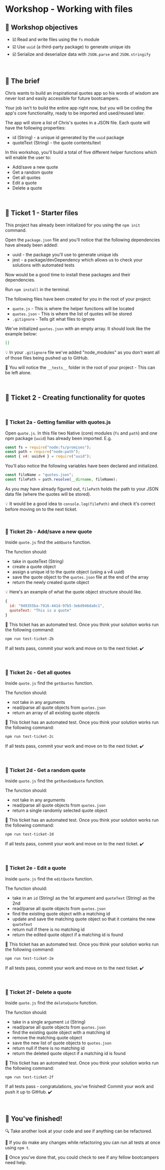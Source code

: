# Workshop - Working with files

## 🎯 Workshop objectives

- ☑️ Read and write files using the `fs` module
- ☑️ Use `uuid` (a third-party package) to generate unique ids
- ☑️ Serialize and deserialize data with `JSON.parse` and `JSON.stringify`

<br>

## 💼 The brief

Chris wants to build an inspirational quotes app so his words of wisdom are never lost and easily accessible for future bootcampers.

Your job isn't to build the entire app right now, but you will be coding the app's core functionality, ready to be imported and used/reused later.

The app will store a list of Chris's quotes in a JSON file. Each quote will have the following properties:

- id (String) - a unique id generated by the `uuid` package
- quoteText (String) - the quote contents/text

In this workshop, you'll build a total of five different helper functions which will enable the user to:

- Add/save a new quote
- Get a random quote
- Get all quotes
- Edit a quote
- Delete a quote

<br>

## 🎫 Ticket 1 - Starter files

This project has already been initialized for you using the `npm init` command.

Open the `package.json` file and you'll notice that the following dependencies have already been added:

- uuid - the package you'll use to generate unique ids
- jest - a package/devDependency which allows us to check your solutions with automated tests

Now would be a good time to install these packages and their dependencies.

Run `npm install` in the terminal.

The following files have been created for you in the root of your project:

- `quote.js` - This is where the helper functions will be located
- `quotes.json` - This is where the list of quotes will be stored
- `.gitignore` - Tells git what files to ignore

We've initialized `quotes.json` with an empty array. It should look like the example below:

```json
[]
```

💡 In your `.gitignore` file we've added "node_modules" as you don't want all of those files being pushed up to GitHub.

🧪 You will notice the `__tests__` folder in the root of your project - This can be left alone.

<br>

## 🎫 Ticket 2 - Creating functionality for quotes

<br>

### 🎫 Ticket 2a - Getting familiar with quotes.js

Open `quote.js`. In this file two Native (core) modules (`fs` and `path`) and one npm package (`uuid`) has already been imported. E.g.

```js
const fs = require("node:fs/promises");
const path = require("node:path");
const { v4: uuidv4 } = require("uuid");
```

You'll also notice the following variables have been declared and initialized.

```js
const fileName = "quotes.json";
const filePath = path.resolve(__dirname, fileName);
```

As you may have already figured out, `filePath` holds the path to your JSON data file (where the quotes will be stored).

💡 It would be a good idea to `console.log(filePath)` and check it's correct before moving on to the next ticket.

<br>

### 🎫 Ticket 2b - Add/save a new quote

Inside `quote.js` find the `addQuote` function.

The function should:

- take in quoteText (String)
- create a quote object
- assign a unique id to the quote object (using a v4 uuid)
- save the quote object to the `quotes.json` file at the end of the array
- return the newly created quote object

💡 Here's an example of what the quote object structure should like.

```js
{
  id: "949355ba-7916-441d-97b5-3ebd946da8c1",
  quoteText: "This is a quote"
}
```

🧪 This ticket has an automated test. Once you think your solution works run the following command:

```
npm run test-ticket-2b
```

If all tests pass, commit your work and move on to the next ticket. ✔️

<br>

### 🎫 Ticket 2c - Get all quotes

Inside `quote.js` find the `getQuotes` function.

The function should:

- not take in any arguments
- read/parse all quote objects from `quotes.json`
- return an array of all existing quote objects

🧪 This ticket has an automated test. Once you think your solution works run the following command:

```
npm run test-ticket-2c
```

If all tests pass, commit your work and move on to the next ticket. ✔️

<br>

### 🎫 Ticket 2d - Get a random quote

Inside `quote.js` find the `getRandomQuote` function.

The function should:

- not take in any arguments
- read/parse all quote objects from `quotes.json`
- return a single randomly selected quote object

🧪 This ticket has an automated test. Once you think your solution works run the following command:

```
npm run test-ticket-2d
```

If all tests pass, commit your work and move on to the next ticket. ✔️

<br>

### 🎫 Ticket 2e - Edit a quote

Inside `quote.js` find the `editQuote` function.

The function should:

- take in an `id` (String) as the 1st argument and `quoteText` (String) as the 2nd
- read/parse all quote objects from `quotes.json`
- find the existing quote object with a matching id
- update and save the matching quote object so that it contains the new `quoteText`
- return null if there is no matching id
- return the edited quote object if a matching id is found

🧪 This ticket has an automated test. Once you think your solution works run the following command:

```
npm run test-ticket-2e
```

If all tests pass, commit your work and move on to the next ticket. ✔️

<br>

### 🎫 Ticket 2f - Delete a quote

Inside `quote.js` find the `deleteQuote` function.

The function should:

- take in a single argument `id` (String)
- read/parse all quote objects from `quotes.json`
- find the existing quote object with a matching id
- remove the matching quote object
- save the new list of quote objects to `quotes.json`
- return null if there is no matching id
- return the deleted quote object if a matching id is found

🧪 This ticket has an automated test. Once you think your solution works run the following command:

```
npm run test-ticket-2f
```

If all tests pass - congratulations, you've finished! Commit your work and push it up to GitHub. ✔️

<br>

## 🥇 You've finished!

🔍 Take another look at your code and see if anything can be refactored.

🧪 If you do make any changes while refactoring you can run all tests at once using `npm t`.

🚁 Once you've done that, you could check to see if any fellow bootcampers need help.
